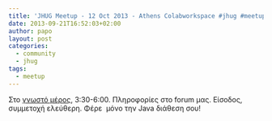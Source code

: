 ```yaml
---
title: 'JHUG Meetup - 12 Oct 2013 - Athens Colabworkspace #jhug #meetup #java'
date: 2013-09-21T16:52:03+02:00
author: papo
layout: post
categories:
  - community
  - jhug
tags:
  - meetup
---
```

Στο [γνωστό μέρος](http://colabworkspace.com/), 3:30-6:00. Πληροφορίες στο forum μας. Είσοδος, συμμετοχή ελεύθερη. Φέρε  μόνο την Java διάθεση σου!

&nbsp;